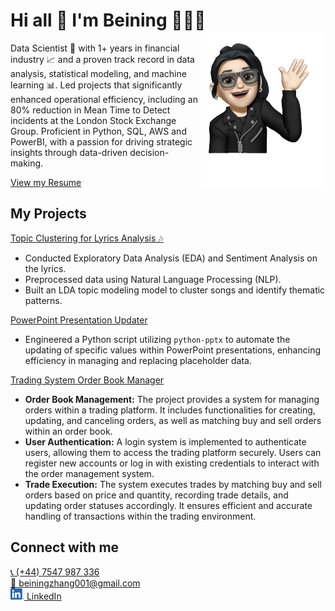 # Hi all 👋 I'm Beining 👩🏻‍💻 <img align="right" width="200" src="assets/img/avatar.png">

Data Scientist 🚀 with 1+ years in financial industry 📈 and a proven track record in data analysis, statistical modeling, and machine learning 📊. Led projects that significantly enhanced operational efficiency, including an 80% reduction in Mean Time to Detect incidents at the London Stock Exchange Group. Proficient in Python, SQL, AWS and PowerBI, with a passion for driving strategic insights through data-driven decision-making.


[View my Resume](https://beiningzhang.github.io/resume)

## My Projects
[Topic Clustering for Lyrics Analysis 🎶](https://github.com/BeiningZhang/beatles-lyrics-analysis.git) 
- Conducted Exploratory Data Analysis (EDA) and Sentiment Analysis on the lyrics.
- Preprocessed data using Natural Language Processing (NLP).
- Built an LDA topic modeling model to cluster songs and identify thematic patterns.

[PowerPoint Presentation Updater](https://github.com/BeiningZhang/ppt-presentation-updater)
- Engineered a Python script utilizing `python-pptx` to automate the updating of specific values within PowerPoint presentations, enhancing efficiency in managing and replacing placeholder data.

[Trading System Order Book Manager](https://github.com/BeiningZhang/trading-system-orderbook-manager)
- **Order Book Management:** The project provides a system for managing orders within a trading platform. It includes functionalities for creating, updating, and canceling orders, as well as matching buy and sell orders within an order book.
- **User Authentication:** A login system is implemented to authenticate users, allowing them to access the trading platform securely. Users can register new accounts or log in with existing credentials to interact with the order management system.
- **Trade Execution:** The system executes trades by matching buy and sell orders based on price and quantity, recording trade details, and updating order statuses accordingly. It ensures efficient and accurate handling of transactions within the trading environment.


## Connect with me
[📞 (+44) 7547 987 336](tel:+447547987336)\
[📧 beiningzhang001@gmail.com](mailto:beiningzhang001@gmail.com)\
[<img src="assets/img/LI-In-Bug.png" width="22"/> LinkedIn](https://www.linkedin.com/in/beining-zhang)
